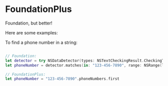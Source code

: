 # FoundationPlus

Foundation, but better!

Here are some examples:

To find a phone number in a string:

```swift

// Foundation:
let detector = try NSDataDetector(types: NSTextCheckingResult.CheckingType.phoneNumber.rawValue)
let phoneNumber = detector.matches(in: "123-456-7890", range: NSRange(location: 0, length: 12)).first?.phoneNumber

// FoundationPlus:
let phoneNumber = "123-456-7890".phoneNumbers.first

```

